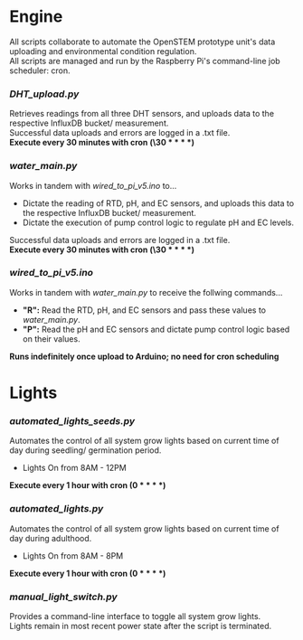 # Engine
All scripts collaborate to automate the OpenSTEM prototype unit's data uploading and environmental condition regulation.  
All scripts are managed and run by the Raspberry Pi's command-line job scheduler: cron.

### *DHT_upload.py*
Retrieves readings from all three DHT sensors, and uploads data to the respective InfluxDB bucket/ measurement.      
Successful data uploads and errors are logged in a .txt file.      
**Execute every 30 minutes with cron (\30 \* \* \* \*)** 

### *water_main.py*
Works in tandem with *wired_to_pi_v5.ino* to...    
- Dictate the reading of RTD, pH, and EC sensors, and uploads this data to the respective InfluxDB bucket/ measurement.  
- Dictate the execution of pump control logic to regulate pH and EC levels.
      
Successful data uploads and errors are logged in a .txt file.      
**Execute every 30 minutes with cron (\30 \* \* \* \*)**

### *wired_to_pi_v5.ino*
Works in tandem with *water_main.py* to receive the follwing commands...    
- **"R":** Read the RTD, pH, and EC sensors and pass these values to *water_main.py*.  
- **"P":** Read the pH and EC sensors and dictate pump control logic based on their values.
  
**Runs indefinitely once upload to Arduino; no need for cron scheduling** 


# Lights
### *automated_lights_seeds.py*
Automates the control of all system grow lights based on current time of day during seedling/ germination period.  
- Lights On from 8AM - 12PM
  
**Execute every 1 hour with cron (0 \* \* \* \*)**

### *automated_lights.py*
Automates the control of all system grow lights based on current time of day during adulthood.  
- Lights On from 8AM - 8PM
  
**Execute every 1 hour with cron (0 \* \* \* \*)**

### *manual_light_switch.py*
Provides a command-line interface to toggle all system grow lights.    
Lights remain in most recent power state after the script is terminated.

